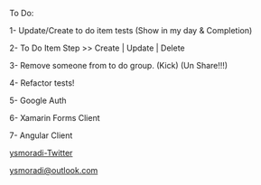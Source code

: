 To Do:

1- Update/Create to do item tests (Show in my day & Completion)

2- To Do Item Step >> Create | Update | Delete

3- Remove someone from to do group. (Kick) (Un Share!!!)

4- Refactor tests!

5- Google Auth

6- Xamarin Forms Client

7- Angular Client

[ysmoradi-Twitter](https://twitter.com/ysmoradi)

ysmoradi@outlook.com